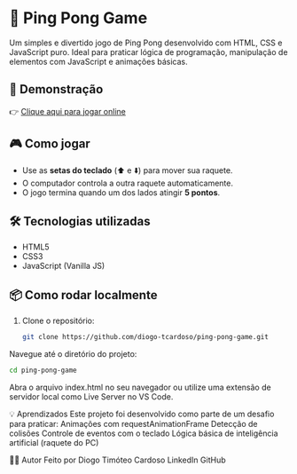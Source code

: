 # 🏓 Ping Pong Game

Um simples e divertido jogo de Ping Pong desenvolvido com HTML, CSS e JavaScript puro. Ideal para praticar lógica de programação, manipulação de elementos com JavaScript e animações básicas.

## 🚀 Demonstração

👉 [Clique aqui para jogar online](https://diogo-tcardoso.github.io/ping-pong-game/)

## 🎮 Como jogar

- Use as **setas do teclado** (⬆️ e ⬇️) para mover sua raquete.
- O computador controla a outra raquete automaticamente.
- O jogo termina quando um dos lados atingir **5 pontos**.

## 🛠️ Tecnologias utilizadas

- HTML5
- CSS3
- JavaScript (Vanilla JS)

## 📦 Como rodar localmente

1. Clone o repositório:
   ```bash
   git clone https://github.com/diogo-tcardoso/ping-pong-game.git
   
Navegue até o diretório do projeto:
```bash
cd ping-pong-game
```
Abra o arquivo index.html no seu navegador ou utilize uma extensão de servidor local como Live Server no VS Code.

💡 Aprendizados
Este projeto foi desenvolvido como parte de um desafio para praticar:
Animações com requestAnimationFrame
Detecção de colisões
Controle de eventos com o teclado
Lógica básica de inteligência artificial (raquete do PC)

🧑‍💻 Autor
Feito por Diogo Timóteo Cardoso
LinkedIn
GitHub

